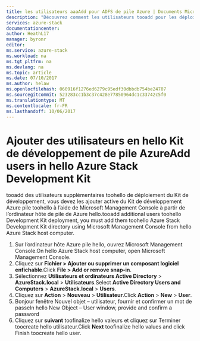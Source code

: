 ```yaml
---
title: les utilisateurs aaaAdd pour ADFS de pile Azure | Documents Microsoft
description: "Découvrez comment les utilisateurs tooadd pour les déploiements AD FS de pile de Azure"
services: azure-stack
documentationcenter: 
author: HeathL17
manager: byronr
editor: 
ms.service: azure-stack
ms.workload: na
ms.tgt_pltfrm: na
ms.devlang: na
ms.topic: article
ms.date: 07/10/2017
ms.author: helaw
ms.openlocfilehash: 060916f1276ed6279c95edf30dbbdb754be24707
ms.sourcegitcommit: 523283cc1b3c37c428e77850964dc1c33742c5f0
ms.translationtype: MT
ms.contentlocale: fr-FR
ms.lasthandoff: 10/06/2017
---
```

# <a name="add-users-in-hello-azure-stack-development-kit"></a><span data-ttu-id="2a3af-103">Ajouter des utilisateurs en hello Kit de développement de pile Azure</span><span class="sxs-lookup"><span data-stu-id="2a3af-103">Add users in hello Azure Stack Development Kit</span></span>

<span data-ttu-id="2a3af-104">tooadd des utilisateurs supplémentaires toohello de déploiement du Kit de développement, vous devez les ajouter active du Kit de développement Azure pile toohello à l’aide de Microsoft Management Console à partir de l’ordinateur hôte de pile de Azure hello.</span><span class="sxs-lookup"><span data-stu-id="2a3af-104">tooadd additional users toohello Development Kit deployment, you must add them toohello Azure Stack Development Kit directory using Microsoft Management Console from hello Azure Stack host computer.</span></span>
1.  <span data-ttu-id="2a3af-105">Sur l’ordinateur hôte Azure pile hello, ouvrez Microsoft Management Console.</span><span class="sxs-lookup"><span data-stu-id="2a3af-105">On hello Azure Stack host computer, open Microsoft Management Console.</span></span>
2.  <span data-ttu-id="2a3af-106">Cliquez sur **Fichier > Ajouter ou supprimer un composant logiciel enfichable**.</span><span class="sxs-lookup"><span data-stu-id="2a3af-106">Click **File > Add or remove snap-in**.</span></span>
3.  <span data-ttu-id="2a3af-107">Sélectionnez **Utilisateurs et ordinateurs Active Directory** > **AzureStack.local** > **Utilisateurs**.</span><span class="sxs-lookup"><span data-stu-id="2a3af-107">Select **Active Directory Users and Computers** > **AzureStack.local** > **Users**.</span></span>
4.  <span data-ttu-id="2a3af-108">Cliquez sur **Action** > **Nouveau** > **Utilisateur**.</span><span class="sxs-lookup"><span data-stu-id="2a3af-108">Click **Action** > **New** > **User**.</span></span>
5.  <span data-ttu-id="2a3af-109">Bonjour fenêtre Nouvel objet – utilisateur, fournir et confirmer un mot de passe</span><span class="sxs-lookup"><span data-stu-id="2a3af-109">In hello New Object – User window, provide and confirm a password</span></span>
6.  <span data-ttu-id="2a3af-110">Cliquez sur **suivant** toofinalize hello valeurs et cliquez sur Terminer toocreate hello utilisateur.</span><span class="sxs-lookup"><span data-stu-id="2a3af-110">Click **Next** toofinalize hello values and click Finish toocreate hello user.</span></span>


